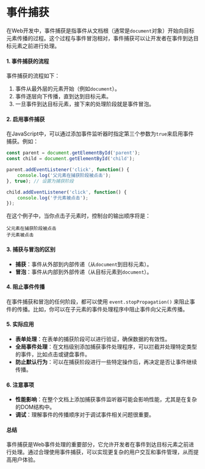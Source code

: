 # 事件捕获

在Web开发中，事件捕获是指事件从文档根（通常是`document`对象）开始向目标元素传播的过程。这个过程与事件冒泡相对，事件捕获可以让开发者在事件到达目标元素之前进行处理。

#### 1. 事件捕获的流程

事件捕获的流程如下：

1. 事件从最外层的元素开始（例如`document`）。
2. 事件逐层向下传播，直到达到目标元素。
3. 一旦事件到达目标元素，接下来的处理阶段就是事件冒泡。

#### 2. 启用事件捕获

在JavaScript中，可以通过添加事件监听器时指定第三个参数为`true`来启用事件捕获。例如：

```javascript
const parent = document.getElementById('parent');
const child = document.getElementById('child');

parent.addEventListener('click', function() {
    console.log('父元素在捕获阶段被点击');
}, true); // 设置为捕获阶段

child.addEventListener('click', function() {
    console.log('子元素被点击');
});
```

在这个例子中，当你点击子元素时，控制台的输出顺序将是：

```
父元素在捕获阶段被点击
子元素被点击
```

#### 3. 捕获与冒泡的区别

* **捕获**：事件从外部到内部传递（从`document`到目标元素）。
* **冒泡**：事件从内部到外部传递（从目标元素到`document`）。

#### 4. 阻止事件传播

在事件捕获和冒泡的任何阶段，都可以使用 `event.stopPropagation()` 来阻止事件的传播。比如，你可以在子元素的事件处理程序中阻止事件向父元素传播。

#### 5. 实际应用

* **表单处理**：在表单的捕获阶段可以进行验证，确保数据的有效性。
* **全局事件处理**：在文档级别添加捕获事件处理程序，可以拦截并处理特定类型的事件，比如点击或键盘事件。
* **防止默认行为**：可以在捕获阶段进行一些特定操作后，再决定是否让事件继续传播。

#### 6. 注意事项

* **性能影响**：在整个文档上添加捕获事件监听器可能会影响性能，尤其是在复杂的DOM结构中。
* **调试**：理解事件的传播顺序对于调试事件相关问题很重要。

#### 总结

事件捕获是Web事件处理的重要部分，它允许开发者在事件到达目标元素之前进行处理。通过合理使用事件捕获，可以实现更复杂的用户交互和事件管理，从而提高用户体验。
